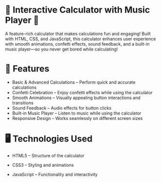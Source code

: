 # 🎉 Interactive Calculator with Music Player 🎵
A feature-rich calculator that makes calculations fun and engaging! Built with HTML, CSS, and JavaScript, this calculator enhances user experience with smooth animations, confetti effects, sound feedback, and a built-in music player—so you never get bored while calculating!

# 🚀 Features
- Basic & Advanced Calculations – Perform quick and accurate calculations
- Confetti Celebration – Enjoy confetti effects while using the calculator
- Smooth Animations – Visually appealing button interactions and transitions
- Sound Feedback – Audio effects for button clicks
- Built-in Music Player – Listen to music while using the calculator
- Responsive Design – Works seamlessly on different screen sizes

# 🖥️ Technologies Used
- HTML5 – Structure of the calculator

- CSS3 – Styling and animations

- JavaScript – Functionality and interactivity

